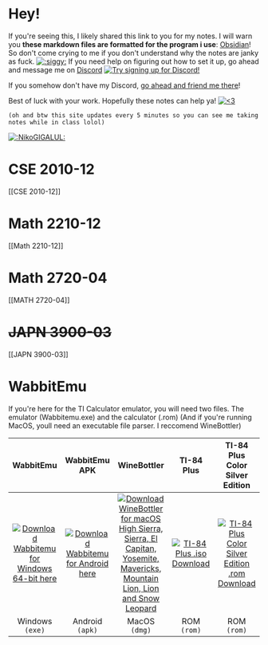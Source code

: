 # Hey!
If you're seeing this, I likely shared this link to you for my notes. I will warn you **these markdown files are formatted for the program i use**: [Obsidian](https://obsidian.md/)! So don't come crying to me if you don't understand why the notes are janky as fuck. [![](https://cdn.discordapp.com/emojis/444982290045599764.webp?size=16&quality=lossless ":siggy:")](https://cdn.discordapp.com/emojis/444982290045599764.webp?quality=lossless ":siggy:")
If you need help on figuring out how to set it up, go ahead and message me on [Discord](https://discord.com/) [![Try signing up for Discord!](https://media.discordapp.net/attachments/803186540359450664/1020532660008910919/discord.png)](https://discord.com/ "Try signing up for Discord!")

If you somehow don't have my Discord, [go ahead and friend me there](https://discord.com/users/221417731776446467 "This should link you to my Discord profile page popup! Hopefully...")!

Best of luck with your work. Hopefully these notes can help ya! [![<3](https://static-cdn.jtvnw.net/jtv_user_pictures/chansub-global-emoticon-577ade91d46d7edc-24x18.png)](https://static-cdn.jtvnw.net/jtv_user_pictures/chansub-global-emoticon-577ade91d46d7edc-24x18.png "<3")

`(oh and btw this site updates every 5 minutes so you can see me taking notes while in class lolol)`

[![](https://cdn.discordapp.com/emojis/348897065360949248.webp?size=32&quality=lossless ":NikoGIGALUL:")](https://cdn.discordapp.com/emojis/348897065360949248.webp?quality=lossless ":NikoGIGALUL:")


# CSE 2010-12
[[CSE 2010-12]]
# Math 2210-12
[[Math 2210-12]]
# Math 2720-04
[[MATH 2720-04]]
# ~~JAPN 3900-03~~
[[JAPN 3900-03]]



# WabbitEmu
If you're here for the TI Calculator emulator, you will need two files. The emulator (Wabbitemu.exe) and the calculator (.rom) (And if you're running MacOS, youll need an executable file parser. I reccomend WineBottler)

|**WabbitEmu**|**WabbitEmu APK**|**WineBottler**|**TI-84 Plus**|**TI-84 Plus Color Silver Edition**|
|:-:|:-:|:-:|:-:|:-:|
|[![Download Wabbitemu for Windows 64-bit here](https://cdn.discordapp.com/attachments/803186540359450664/1024477025060278292/output-onlinepngtools_3.png)](https://github.com/sputt/wabbitemu/releases/download/v1.9.5.22/Wabbitemu.exe "Download Wabbitemu for Windows 64-bit here")|[![Download Wabbitemu for Android here](https://cdn.discordapp.com/attachments/803186540359450664/1024495885419290674/output-onlinepngtools_7.png)](https://cdn.discordapp.com/attachments/803186540359450664/1024495497622339614/Wabbitemu_1.06.6_Apkpure.apk "Download Wabbitemu for Android here")|[![Download WineBottler for macOS High Sierra, Sierra, El Capitan, Yosemite, Mavericks, Mountain Lion, Lion and Snow Leopard](https://cdn.discordapp.com/attachments/803186540359450664/1024476940138184844/output-onlinepngtools_2.png)](https://winebottler.kronenberg.org/combo/builds/WineBottlerCombo_1.8.6.dmg "Download WineBottler for macOS High Sierra, Sierra, El Capitan, Yosemite, Mavericks, Mountain Lion, Lion and Snow Leopard")|[![TI-84 Plus .iso Download](https://cdn.discordapp.com/attachments/803186540359450664/1024493774673563648/output-onlinepngtools_4.png)](https://cdn.discordapp.com/attachments/803186540359450664/1024478430374412339/ti84plus.rom "TI-84 Plus .iso Download")|[![TI-84 Plus Color Silver Edition .rom Download](https://cdn.discordapp.com/attachments/803186540359450664/1024494381480284240/output-onlinepngtools_5.png)](https://cdn.discordapp.com/attachments/803186540359450664/1024478429980151868/ti84pcse.rom "TI-84 Plus Color Silver Edition .rom Download")|
|Windows `(exe)`|Android `(apk)`|MacOS `(dmg)`|ROM `(rom)`|ROM `(rom)`|

